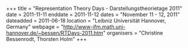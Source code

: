 +++
title = "Representation Theory Days - Darstellungstheorietage 2011"
date = 2011-11-11
enddate = 2011-11-12
dates = "November 11 - 12, 2011"
dateadded = 2011-06-18
location = "Leibniz Universität Hannover, Germany"
webpage = "http://www-ifm.math.uni-hannover.de/~bessen/RTDays-2011.htm"
organisers = "Christine Bessenrodt, Thorsten Holm"
+++
